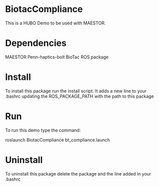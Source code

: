 BiotacCompliance
================

This is a HUBO Demo to be used with MAESTOR.

Dependencies
============

MAESTOR
Penn-haptics-bolt BioTac ROS package

Install
=======

To install this package run the install script. It adds a new
line to your .bashrc updating the ROS_PACKAGE_PATH with the path to this package

Run
===

To run this demo type the command:

roslaunch BiotacCompliance bt_compliance.launch

Uninstall
=========

To uninstall this package delete the package and the line added in your .bashrc
